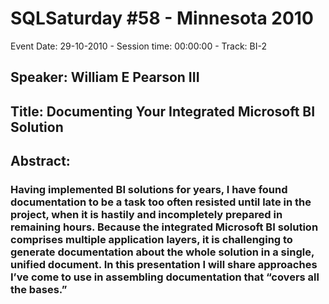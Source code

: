 # SQLSaturday #58 - Minnesota 2010
Event Date: 29-10-2010 - Session time: 00:00:00 - Track: BI-2
## Speaker: William E Pearson III
## Title: Documenting Your Integrated Microsoft BI Solution
## Abstract:
### Having implemented BI solutions for years, I have found documentation to be a task too often resisted until late in the project, when it is hastily and incompletely prepared in remaining hours. Because the integrated Microsoft BI solution comprises multiple application layers, it is challenging to generate documentation about the whole solution in a single, unified document.   In this presentation I will share approaches I’ve come to use in assembling documentation that “covers all the bases.” 
